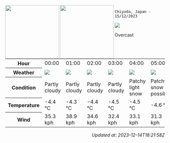 <div><img align="left" height="170px" src="https://github-readme-stats.vercel.app/api?username=ryota-murakami&show_icons=true&theme=gotham" /><img align="left" height="170px" src="https://github-readme-stats.vercel.app/api/top-langs/?username=ryota-murakami&theme=gotham&layout=compact" /></div>



`Chiyoda, Japan - 15/12/2023`

<img src="https://cdn.weatherapi.com/weather/64x64/day/122.png"/>

Overcast


<table>
    <tr>
        <th>Hour</th>
        <td>00:00</td><td>01:00</td><td>02:00</td><td>03:00</td><td>04:00</td><td>05:00</td><td>06:00</td><td>07:00</td><td>08:00</td><td>09:00</td><td>10:00</td><td>11:00</td><td>12:00</td><td>13:00</td><td>14:00</td><td>15:00</td><td>16:00</td><td>17:00</td><td>18:00</td><td>19:00</td><td>20:00</td><td>21:00</td><td>22:00</td><td>23:00</td>
    </tr>
    <tr>
        <th>Weather</th>
        <td><img src="https://cdn.weatherapi.com/weather/64x64/night/116.png"></img></td><td><img src="https://cdn.weatherapi.com/weather/64x64/night/116.png"></img></td><td><img src="https://cdn.weatherapi.com/weather/64x64/night/116.png"></img></td><td><img src="https://cdn.weatherapi.com/weather/64x64/night/116.png"></img></td><td><img src="https://cdn.weatherapi.com/weather/64x64/night/323.png"></img></td><td><img src="https://cdn.weatherapi.com/weather/64x64/night/179.png"></img></td><td><img src="https://cdn.weatherapi.com/weather/64x64/night/113.png"></img></td><td><img src="https://cdn.weatherapi.com/weather/64x64/day/116.png"></img></td><td><img src="https://cdn.weatherapi.com/weather/64x64/day/122.png"></img></td><td><img src="https://cdn.weatherapi.com/weather/64x64/day/311.png"></img></td><td><img src="https://cdn.weatherapi.com/weather/64x64/day/311.png"></img></td><td><img src="https://cdn.weatherapi.com/weather/64x64/day/311.png"></img></td><td><img src="https://cdn.weatherapi.com/weather/64x64/day/122.png"></img></td><td><img src="https://cdn.weatherapi.com/weather/64x64/day/122.png"></img></td><td><img src="https://cdn.weatherapi.com/weather/64x64/day/122.png"></img></td><td><img src="https://cdn.weatherapi.com/weather/64x64/day/122.png"></img></td><td><img src="https://cdn.weatherapi.com/weather/64x64/night/119.png"></img></td><td><img src="https://cdn.weatherapi.com/weather/64x64/night/119.png"></img></td><td><img src="https://cdn.weatherapi.com/weather/64x64/night/122.png"></img></td><td><img src="https://cdn.weatherapi.com/weather/64x64/night/122.png"></img></td><td><img src="https://cdn.weatherapi.com/weather/64x64/night/119.png"></img></td><td><img src="https://cdn.weatherapi.com/weather/64x64/night/122.png"></img></td><td><img src="https://cdn.weatherapi.com/weather/64x64/night/119.png"></img></td><td><img src="https://cdn.weatherapi.com/weather/64x64/night/113.png"></img></td>
    </tr>
    <tr>
        <th>Condition</th>
        <td width="200px">Partly cloudy</td><td width="200px">Partly cloudy</td><td width="200px">Partly cloudy</td><td width="200px">Partly cloudy</td><td width="200px">Patchy light snow</td><td width="200px">Patchy snow possible</td><td width="200px">Clear</td><td width="200px">Partly cloudy</td><td width="200px">Overcast</td><td width="200px">Light freezing rain</td><td width="200px">Light freezing rain</td><td width="200px">Light freezing rain</td><td width="200px">Overcast</td><td width="200px">Overcast</td><td width="200px">Overcast</td><td width="200px">Overcast</td><td width="200px">Cloudy</td><td width="200px">Cloudy</td><td width="200px">Overcast</td><td width="200px">Overcast</td><td width="200px">Cloudy</td><td width="200px">Overcast</td><td width="200px">Cloudy</td><td width="200px">Clear</td>
    </tr>
    <tr>
        <th>Temperature</th>
        <td>-4.4 °C</td><td>-4.3 °C</td><td>-4.4 °C</td><td>-4.5 °C</td><td>-4.5 °C</td><td>-4.6 °C</td><td>-4.4 °C</td><td>-4.5 °C</td><td>-4.2 °C</td><td>-3.5 °C</td><td>-3.1 °C</td><td>-2.6 °C</td><td>-2.3 °C</td><td>-2.3 °C</td><td>-2.3 °C</td><td>-2.3 °C</td><td>-2.7 °C</td><td>-3 °C</td><td>-3 °C</td><td>-3.1 °C</td><td>-3.2 °C</td><td>-3.2 °C</td><td>-3.4 °C</td><td>-4.2 °C</td>
    </tr>
    <tr>
        <th>Wind</th>
        <td>35.3 kph</td><td>38.9 kph</td><td>34.6 kph</td><td>32.4 kph</td><td>33.1 kph</td><td>31.3 kph</td><td>31 kph</td><td>27 kph</td><td>23.4 kph</td><td>23.4 kph</td><td>21.2 kph</td><td>21.2 kph</td><td>21.2 kph</td><td>19.1 kph</td><td>16.9 kph</td><td>14.4 kph</td><td>10.4 kph</td><td>2.9 kph</td><td>0.7 kph</td><td>3.2 kph</td><td>3.6 kph</td><td>3.6 kph</td><td>3.2 kph</td><td>4.3 kph</td>
    </tr>
</table>


<div align="right">

*Updated at: 2023-12-14T18:21:58Z*

</div>

